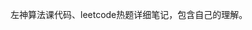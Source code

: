 <!--
 * @Author: baisichen
 * @Date: 2023-10-17 12:11:30
 * @LastEditTime: 2023-10-21 23:11:13
 * @LastEditors: baisichen
 * @Description: 
-->


左神算法课代码、leetcode热题详细笔记，包含自己的理解。

